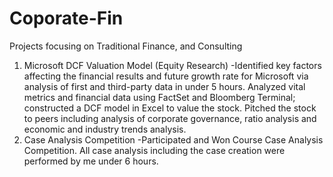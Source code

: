 # Coporate-Fin
Projects focusing on Traditional Finance, and Consulting
1. Microsoft DCF Valuation Model (Equity Research)
-Identified key factors affecting the financial results and future growth rate for Microsoft via analysis of first and third-party data in under 5 hours. Analyzed vital metrics and financial data using FactSet and Bloomberg Terminal; constructed a DCF model in Excel to value the stock. Pitched the stock to peers including analysis of corporate governance, ratio analysis and economic and industry trends analysis. 
2. Case Analysis Competition
-Participated and Won Course Case Analysis Competition. All case analysis including the case creation were performed by me under 6 hours. 
